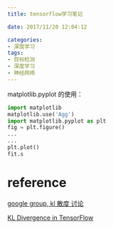 ```yaml
---
title: tensorflow学习笔记

date: 2017/11/20 12:04:12

categories:
- 深度学习
tags:
- 目标检测
- 深度学习
- 神经网络
---
```


matplotlib.pyplot 的使用：
```python
import matplotlib
matplotlib.use('Agg')
import matplotlib.pyplot as plt 
fig = plt.figure()
...
...
plt.plot()
fit.s

```

# reference

[google group, kl 散度 讨论](https://groups.google.com/a/tensorflow.org/forum/#!topic/discuss/TX32t7NHkpA)

[KL Divergence in TensorFlow](https://stackoverflow.com/questions/41863814/kl-divergence-in-tensorflow)


